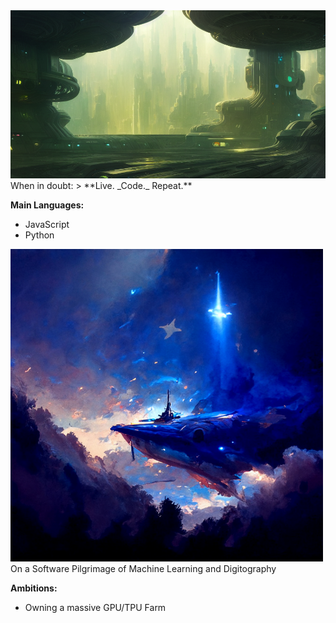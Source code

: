 <img src="/demo/TheHall.png" width="600">
When in doubt:
> **Live. _Code._ Repeat.**

**Main Languages:**
- JavaScript
- Python

<img src="/demo/image01.png" width="500">
On a Software Pilgrimage of Machine Learning and Digitography

**Ambitions:**
- Owning a massive GPU/TPU Farm
